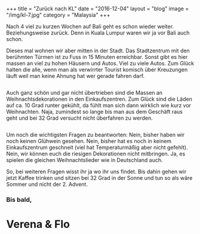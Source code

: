 +++
title = "Zurück nach KL"
date = "2016-12-04"
layout = "blog"
image = "/img/kl-7.jpg"
category = "Malaysia"
+++

Nach 4 viel zu kurzen Wochen auf Bali geht es schon wieder weiter. Beziehungsweise zurück. Denn in Kuala Lumpur waren wir ja vor Bali auch schon.

<!--more-->


Dieses mal wohnen wir aber mitten in der Stadt. Das Stadtzentrum mit den berühmten Türmen ist zu Fuss in 15 Minuten erreichbar. Sonst gibt es hier massen an viel zu hohen Häusern und Autos. Viel zu viele Autos. Zum Glück halten die alle, wenn man als verwirrter Tourist komisch über Kreuzungen läuft weil man keine Ahnung hat wer gerade fahren darf.

<div class="blog-post-gallery">
<div><img src="/img/kl-3.jpg" alt=""></div>
<div><img src="/img/kl-4.jpg" alt=""></div>
<div><img src="/img/kl-5.jpg" alt=""></div>
<div><img src="/img/kl-6.jpg" alt=""></div>
<div><img src="/img/kl-7.jpg" alt=""></div>
<div><img src="/img/kl-8.jpg" alt=""></div>
<div><img src="/img/kl-9.jpg" alt=""></div>
</div>

Auch ganz schön und gar nicht übertrieben sind die Massen an Weihnachtsdekorationen in den Einkaufszentren. Zum Glück sind die Läden auf ca. 10 Grad runter gekühlt, da fühlt man sich dann wirklich wie kurz vor Weihnachten. Naja, zumindest so lange bis man aus dem Geschäft raus geht und bei 32 Grad versucht nicht überfahren zu werden. 

<div class="blog-post-gallery">
<div><img src="/img/kl-xmas-1.jpg" alt=""></div>
<div><img src="/img/kl-xmas-2.jpg" alt=""></div>
<div><img src="/img/kl-xmas-3.jpg" alt=""></div>
</div>

Um noch die wichtigsten Fragen zu beantworten: Nein, bisher haben wir noch keinen Glühwein gesehen. Nein, bisher hat es noch in keinem Einkaufszentrum geschneit (viel hat Temperaturmäßig aber nicht gefehlt). Nein, wir können euch die riesigen Dekorationen nicht mitbringen. Ja, es spielen die gleichen Weihnachtslieder wie in Deutschland auch. 

So, bei weiteren Fragen wisst ihr ja wo ihr uns findet. Bis dahin gehen wir jetzt Kaffee trinken und sitzen bei 32 Grad in der Sonne und tun so als wäre Sommer und nicht der 2. Advent.

### Bis bald,

<h1 class="signature">Verena & Flo</h1>

